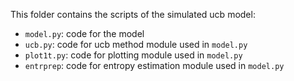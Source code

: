 This folder contains the scripts of the simulated ucb model:
- `model.py`: code for the model
- `ucb.py`: code for ucb method module used in `model.py`
- `plot1t.py`: code for plotting module used in `model.py`
- `entrprep`: code for entropy estimation module used in `model.py`
